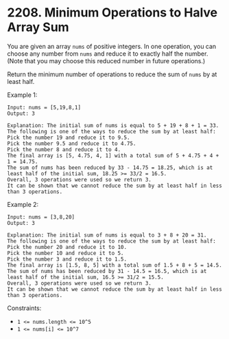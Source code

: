 # 2208. Minimum Operations to Halve Array Sum

You are given an array `nums` of positive integers. In one operation, you can choose any number from `nums` and reduce it to exactly half the number. (Note that you may choose this reduced number in future operations.)

Return the minimum number of operations to reduce the sum of `nums` by at least half.

Example 1:

    Input: nums = [5,19,8,1]
    Output: 3

    Explanation: The initial sum of nums is equal to 5 + 19 + 8 + 1 = 33.
    The following is one of the ways to reduce the sum by at least half:
    Pick the number 19 and reduce it to 9.5.
    Pick the number 9.5 and reduce it to 4.75.
    Pick the number 8 and reduce it to 4.
    The final array is [5, 4.75, 4, 1] with a total sum of 5 + 4.75 + 4 + 1 = 14.75.
    The sum of nums has been reduced by 33 - 14.75 = 18.25, which is at least half of the initial sum, 18.25 >= 33/2 = 16.5.
    Overall, 3 operations were used so we return 3.
    It can be shown that we cannot reduce the sum by at least half in less than 3 operations.

Example 2:

    Input: nums = [3,8,20]
    Output: 3
    
    Explanation: The initial sum of nums is equal to 3 + 8 + 20 = 31.
    The following is one of the ways to reduce the sum by at least half:
    Pick the number 20 and reduce it to 10.
    Pick the number 10 and reduce it to 5.
    Pick the number 3 and reduce it to 1.5.
    The final array is [1.5, 8, 5] with a total sum of 1.5 + 8 + 5 = 14.5.
    The sum of nums has been reduced by 31 - 14.5 = 16.5, which is at least half of the initial sum, 16.5 >= 31/2 = 15.5.
    Overall, 3 operations were used so we return 3.
    It can be shown that we cannot reduce the sum by at least half in less than 3 operations.

Constraints:

- `1 <= nums.length <= 10^5`
- `1 <= nums[i] <= 10^7`